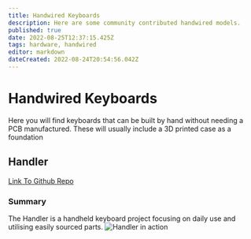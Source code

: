 ```yaml
---
title: Handwired Keyboards
description: Here are some community contributed handwired models.
published: true
date: 2022-08-25T12:37:15.425Z
tags: hardware, handwired
editor: markdown
dateCreated: 2022-08-24T20:54:56.042Z
---
```


# Handwired Keyboards
Here you will find keyboards that can be built by hand without needing a PCB manufactured. These will usually include a 3D printed case as a foundation

## Handler
[Link To Github Repo](https://github.com/trevorjay/Handler)
### Summary
The Handler is a handheld keyboard project focusing on daily use and utilising easily sourced parts.
![Handler in action](https://github.com/trevorjay/Handler/raw/main/images/type.gif)